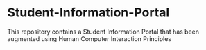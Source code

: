 # Student-Information-Portal
This repository contains a Student Information Portal that has been augmented using Human Computer Interaction Principles
